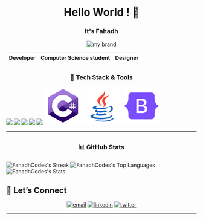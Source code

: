 <h1 align="center"><strong>Hello World ! 👋</strong></h1>
<h3 align="center">It's Fahadh</h3>

<div align="center">
<img src="https://media2.giphy.com/media/v1.Y2lkPTc5MGI3NjExZ3NraGJyZGk1NW5jZHJzNGRheGNteWR0OTFleHZmc2I0OHR6MTBmaiZlcD12MV9pbnRlcm5hbF9naWZfYnlfaWQmY3Q9Zw/vdFBdfRcsoi10m6DBN/giphy.gif" alt="my brand" width="720">
</div>

<div align="center">

| Developer | Computer Science student | Designer |
| --------- | ------------------------ | -------- |

</div>

## <h3 align="center">🧰 Tech Stack & Tools</h3>

![](https://img.icons8.com/?size=100&id=20909&format=png&color=000000)
![](https://img.icons8.com/?size=100&id=21278&format=png&color=000000)
![](https://img.icons8.com/?size=100&id=tGvHBPJaKqEd&format=png&color=000000)
![](https://img.icons8.com/?size=100&id=rgPSE6nAB766&format=png&color=000000)
![](https://img.icons8.com/?size=100&id=shQTXiDQiQVR&format=png&color=000000)
![](image-3.png)
![](image-4.png)
![](image-5.png)

---

## <h3 align="center"> 📊 GitHub Stats <h3>

![FahadhCodes's Streak](https://github-readme-streak-stats.herokuapp.com/?user=FahadhCodes&theme=merko&hide_border=true)
![FahadhCodes's Top Languages](https://github-readme-stats.vercel.app/api/top-langs/?username=FahadhCodes&theme=merko&show_icons=true&hide_border=true&layout=compact)
![FahadhCodes's Stats](https://github-readme-stats.vercel.app/api?username=FahadhCodes&theme=merko&show_icons=true&hide_border=true&count_private=true)

## 💬 Let’s Connect

<p align="center">
  <a href="mailto:fahad.work2948@gmail.com"><img src="https://img.shields.io/badge/Email-fahad.work2948@gmail.com-aqua?style=flat-square" alt="email"></a>
  <a href="https://www.linkedin.com/in/fahadworks"><img src="https://img.shields.io/badge/LinkedIn-Connect-0A66C2?style=flat-square" alt="linkedin"></a>
  <a href="https://www.facebook.com/fahad.mohamed.2948"><img src="https://img.shields.io/badge/Facebook-Follow-1DA1F2?style=flat-square" alt="twitter"></a>
</p>

---
